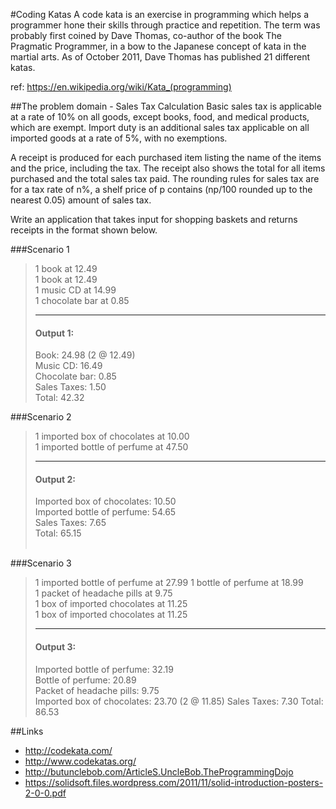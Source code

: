 #Coding Katas
A code kata is an exercise in programming which helps a programmer hone their skills through practice and repetition. The term was probably first coined by Dave Thomas, co-author of the book The Pragmatic Programmer, in a bow to the Japanese concept of kata in the martial arts. As of October 2011, Dave Thomas has published 21 different katas.

ref: https://en.wikipedia.org/wiki/Kata_(programming)  

##The problem domain - Sales Tax Calculation
Basic sales tax is applicable at a rate of 10% on all goods, except books, food, and medical products, which are exempt. Import duty is an additional sales tax applicable on all imported goods at a rate of 5%, with no exemptions. 

A receipt is produced for each purchased item listing the name of the items and the price, including the tax. The receipt also shows the total for all items purchased and the total sales tax paid.  The rounding rules for sales tax are for a tax rate of n%, a shelf price of p contains (np/100 rounded up to the nearest 0.05) amount of sales tax. 

Write an application that takes input for shopping baskets and returns receipts in the format shown below. 


###Scenario 1 
> 1 book at 12.49  
> 1 book at 12.49  
> 1 music CD at 14.99  
> 1 chocolate bar at 0.85 
> _____________________ 
> #### Output 1:  
> Book: 24.98 (2 @ 12.49)  
> Music CD: 16.49  
> Chocolate bar: 0.85  
> Sales Taxes: 1.50  
> Total: 42.32  


###Scenario 2
> 1 imported box of chocolates at 10.00  
> 1 imported bottle of perfume at 47.50  
> _____________________  
> #### Output 2: 
> Imported box of chocolates: 10.50  
> Imported bottle of perfume: 54.65  
> Sales Taxes: 7.65  
> Total: 65.15  
 

###Scenario 3
> 1 imported bottle of perfume at 27.99 
> 1 bottle of perfume at 18.99  
> 1 packet of headache pills at 9.75  
> 1 box of imported chocolates at 11.25  
> 1 box of imported chocolates at 11.25  
> _____________________  
> #### Output 3:  
> Imported bottle of perfume: 32.19  
> Bottle of perfume: 20.89  
> Packet of headache pills: 9.75  
> Imported box of chocolates: 23.70 (2 @ 11.85) 
> Sales Taxes: 7.30 
> Total: 86.53 

##Links
- http://codekata.com/
- http://www.codekatas.org/
- http://butunclebob.com/ArticleS.UncleBob.TheProgrammingDojo
- https://solidsoft.files.wordpress.com/2011/11/solid-introduction-posters-2-0-0.pdf